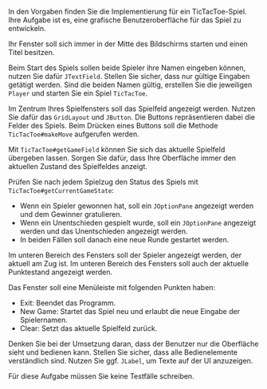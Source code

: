 In den Vorgaben finden Sie die Implementierung für ein TicTacToe-Spiel. Ihre
Aufgabe ist es, eine grafische Benutzeroberfläche für das Spiel zu entwickeln.


Ihr Fenster soll sich immer in der Mitte des Bildschirms starten und einen Titel
besitzen.

Beim Start des Spiels sollen beide Spieler ihre Namen eingeben können, nutzen Sie
dafür `JTextField`. Stellen Sie sicher, dass nur gültige Eingaben getätigt werden.
Sind die beiden Namen gültig, erstellen Sie die jeweiligen `Player` und starten Sie
ein Spiel `TicTacToe`.

Im Zentrum Ihres Spielfensters soll das Spielfeld angezeigt werden. Nutzen Sie dafür
das `GridLayout` und `JButton`. Die Buttons repräsentieren dabei die Felder des Spiels.
Beim Drücken eines Buttons soll die Methode `TicTacToe#makeMove` aufgerufen werden.

Mit `TicTacToe#getGameField` können Sie sich das aktuelle Spielfeld übergeben lassen.
Sorgen Sie dafür, dass Ihre Oberfläche immer den aktuellen Zustand des Spielfeldes
anzeigt.


Prüfen Sie nach jedem Spielzug den Status des Spiels mit `TicTacToe#getCurrentGameState`:

-   Wenn ein Spieler gewonnen hat, soll ein `JOptionPane` angezeigt werden und dem Gewinner
    gratulieren.
-   Wenn ein Unentschieden gespielt wurde, soll ein `JOptionPane` angezeigt werden und das
    Unentschieden angezeigt werden.
-   In beiden Fällen soll danach eine neue Runde gestartet werden.

Im unteren Bereich des Fensters soll der Spieler angezeigt werden, der aktuell am Zug ist.
Im unteren Bereich des Fensters soll auch der aktuelle Punktestand angezeigt werden.


Das Fenster soll eine Menüleiste mit folgenden Punkten haben:

-   Exit: Beendet das Programm.
-   New Game: Startet das Spiel neu und erlaubt die neue Eingabe der Spielernamen.
-   Clear: Setzt das aktuelle Spielfeld zurück.


Denken Sie bei der Umsetzung daran, dass der Benutzer nur die Oberfläche sieht und bedienen
kann. Stellen Sie sicher, dass alle Bedienelemente verständlich sind. Nutzen Sie ggf. `JLabel`,
um Texte auf der UI anzuzeigen.


Für diese Aufgabe müssen Sie keine Testfälle schreiben.
